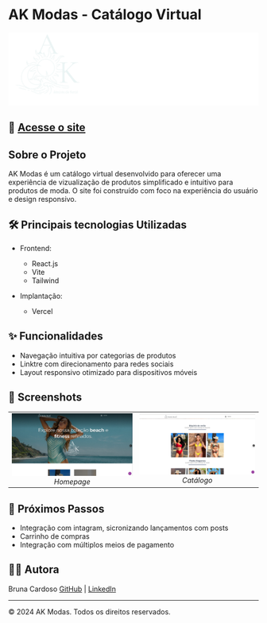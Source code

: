 # AK Modas - Catálogo Virtual
![AK Modas Logo](/asimwhite.svg)
## 📱 [Acesse o site](https://ak-modas.vercel.app/)

## Sobre o Projeto

AK Modas é um catálogo virtual desenvolvido para oferecer uma experiência de vizualização de produtos simplificado e intuitivo para produtos de moda. O site foi construído com foco na experiência do usuário e design responsivo.

## 🛠️ Principais tecnologias Utilizadas

- Frontend:
  - React.js
  - Vite
  - Tailwind

- Implantação:
  - Vercel

## ✨ Funcionalidades

- Navegação intuitiva por categorias de produtos
- Linktre com direcionamento para redes sociais
- Layout responsivo otimizado para dispositivos móveis

## 📸 Screenshots

<table align="center">
  <tr>
    <td align="center">
      <img src="/Captura de tela de 2025-02-19 08-52-49.png" alt="Homepage" width="100%"/>
      <br />
      <em>Homepage</em>
    </td>
    <td align="center">
      <img src="/Captura de tela de 2025-02-19 08-53-11.png" alt="Catálogo" width="100%"/>
      <br />
      <em>Catálogo</em>
    </td>
  </tr>
</table>

## 📌 Próximos Passos

- Integração com intagram, sicronizando lançamentos com posts
- Carrinho de compras
- Integração com múltiplos meios de pagamento

## 👩‍💻 Autora

Bruna Cardoso
[GitHub](https://github.com/BrunaCardoso7) | [LinkedIn](https://www.linkedin.com/in/bruna-cardosoads/)

---

© 2024 AK Modas. Todos os direitos reservados.
